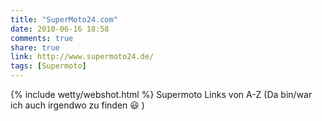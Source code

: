 ```yaml
---
title: "SuperMoto24.com"
date: 2010-06-16 18:58
comments: true
share: true
link: http://www.supermoto24.de/
tags: [Supermoto]
---
```

{% include wetty/webshot.html %} Supermoto Links von A-Z (Da bin/war ich auch irgendwo zu finden :smiley: )
